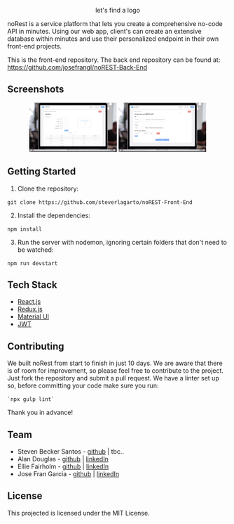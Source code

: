 <p align="center">
  let's find a logo
</p>

noRest is a service platform that lets you create a comprehensive no-code API in minutes. Using our web app, client's can create an extensive database within minutes and use their personalized endpoint in their own front-end projects.

This is the front-end repository. The back end repository can be found at: https://github.com/josefrangl/noREST-Back-End

## Screenshots

<p align="center">
  <img width="200" src="public/img/noRest1.png" />
  <img width="200" src="public/img/noRest2.png" />
</p>

## Getting Started

1. Clone the repository:
```
git clone https://github.com/steverlagarto/noREST-Front-End
```
2. Install the dependencies:
```
npm install
```
3. Run the server with nodemon, ignoring certain folders that don't need to be watched:
```
npm run devstart
```

## Tech Stack

- [React.js](https://reactjs.org/)
- [Redux.js](https://redux.js.org/)
- [Material UI](https://material-ui.com/)
- [JWT](https://jwt.io/)

## Contributing

We built noRest from start to finish in just 10 days.  We are aware that there is of room for improvement, so please feel free to contribute to the project.  Just fork the repository and submit a pull request.  We have a linter set up so, before committing your code make sure you run:
```
`npx gulp lint`
```
Thank you in advance!

## Team

- Steven Becker Santos - [github](https://github.com/stevelagarto) | tbc..
- Alan Douglas - [github](https://github.com/alandouglas96) | [linkedIn](https://www.linkedin.com/in/alan-douglas-aranda-824a3481/)
- Ellie Fairholm - [github](https://github.com/elliefairholm) | [linkedIn](https://www.linkedin.com/in/elliefairholm/)
- Jose Fran Garcia - [github](https://github.com/josefrangl) | [linkedIn](https://www.linkedin.com/in/josefrangl/)

## License

This projected is licensed under the MIT License.
